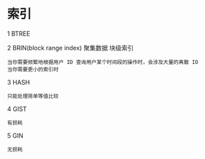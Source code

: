 # 索引

1 BTREE

2 BRIN(block range index) 聚集数据 块级索引

    当你需要频繁地根据用户 ID 查询用户某个时间段的操作时，会涉及大量的离散 IO
    当你需要更小的索引时

3 HASH

    只能处理简单等值比较

4 GIST

    有损耗

5 GIN

    无损耗
